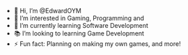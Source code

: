 - 👋 Hi, I’m @EdwardOYM
- 👀 I’m interested in Gaming, Programming and 
- 🌱 I’m currently learning Software Development
- 📚 I’m looking to learning Game Development
- ⚡ Fun fact: Planning on making my own games, and more!
